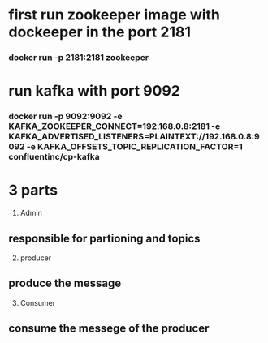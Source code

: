 # first run zookeeper image with dockeeper in the port 2181

### docker run -p 2181:2181 zookeeper


# run kafka with port 9092

### docker run -p 9092:9092 -e KAFKA_ZOOKEEPER_CONNECT=192.168.0.8:2181 -e KAFKA_ADVERTISED_LISTENERS=PLAINTEXT://192.168.0.8:9092 -e KAFKA_OFFSETS_TOPIC_REPLICATION_FACTOR=1 confluentinc/cp-kafka

# 3 parts 


1. Admin

## responsible for partioning and topics


2. producer

## produce the message 

3. Consumer 

## consume the messege of the producer


